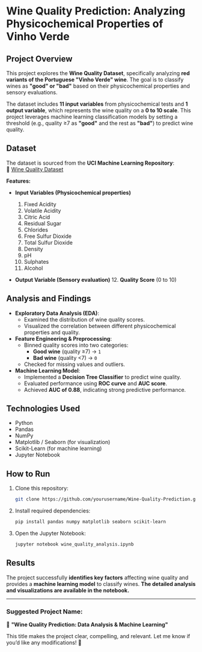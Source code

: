 # **Wine Quality Prediction: Analyzing Physicochemical Properties of Vinho Verde**

## **Project Overview**

This project explores the **Wine Quality Dataset**, specifically analyzing **red variants of the Portuguese "Vinho Verde" wine**. The goal is to classify wines as **"good" or "bad"** based on their physicochemical properties and sensory evaluations.

The dataset includes **11 input variables** from physicochemical tests and **1 output variable**, which represents the wine quality on a **0 to 10 scale**. This project leverages machine learning classification models by setting a threshold (e.g., quality ≥7 as **"good"** and the rest as **"bad"**) to predict wine quality.

## **Dataset**

The dataset is sourced from the **UCI Machine Learning Repository**:  
🔗 [Wine Quality Dataset](https://archive.ics.uci.edu/ml/datasets/wine+quality)

**Features:**

- **Input Variables (Physicochemical properties)**

  1. Fixed Acidity
  2. Volatile Acidity
  3. Citric Acid
  4. Residual Sugar
  5. Chlorides
  6. Free Sulfur Dioxide
  7. Total Sulfur Dioxide
  8. Density
  9. pH
  10. Sulphates
  11. Alcohol

- **Output Variable (Sensory evaluation)** 12. **Quality Score** (0 to 10)

## **Analysis and Findings**

- **Exploratory Data Analysis (EDA)**:
  - Examined the distribution of wine quality scores.
  - Visualized the correlation between different physicochemical properties and quality.
- **Feature Engineering & Preprocessing**:
  - Binned quality scores into two categories:
    - **Good wine** (quality ≥7) → `1`
    - **Bad wine** (quality <7) → `0`
  - Checked for missing values and outliers.
- **Machine Learning Model**:
  - Implemented a **Decision Tree Classifier** to predict wine quality.
  - Evaluated performance using **ROC curve** and **AUC score**.
  - Achieved **AUC of 0.88**, indicating strong predictive performance.

## **Technologies Used**

- Python
- Pandas
- NumPy
- Matplotlib / Seaborn (for visualization)
- Scikit-Learn (for machine learning)
- Jupyter Notebook

## **How to Run**

1. Clone this repository:
   ```sh
   git clone https://github.com/yourusername/Wine-Quality-Prediction.git
   ```
2. Install required dependencies:
   ```sh
   pip install pandas numpy matplotlib seaborn scikit-learn
   ```
3. Open the Jupyter Notebook:
   ```sh
   jupyter notebook wine_quality_analysis.ipynb
   ```

## **Results**

The project successfully **identifies key factors** affecting wine quality and provides a **machine learning model** to classify wines. **The detailed analysis and visualizations are available in the notebook.**

---

### **Suggested Project Name:**

📝 **"Wine Quality Prediction: Data Analysis & Machine Learning"**

This title makes the project clear, compelling, and relevant. Let me know if you’d like any modifications! 🚀
